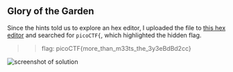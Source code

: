 ## **Glory of the Garden**  
Since the hints told us to explore an hex editor, I uploaded the file to [this hex editor](https://hexed.it/) and searched for `picoCTF{`, which highlighted the hidden flag.

>> flag: picoCTF{more_than_m33ts_the_3y3eBdBd2cc}

![screenshot of solution](https://lh6.googleusercontent.com/5Zf62xS0zD4jwwuJRrqOJxFhC87cdFhIi54DBmq5_oOyK95m_Z0Zrj73JwVTJhBbWeM=w2400)